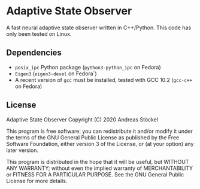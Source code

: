 # Adaptive State Observer

A fast neural adaptive state observer written in C++/Python. This code has only been tested on Linux.

## Dependencies
- `posix_ipc` Python package (`python3-python_ipc` on Fedora)
- `Eigen3` (`eigen3-devel` on Fedora`)
- A recent version of `gcc` must be installed, tested with GCC 10.2 (`gcc-c++` on Fedora)

## License

Adaptive State Observer  Copyright (C) 2020  Andreas Stöckel

This program is free software: you can redistribute it and/or modify
it under the terms of the GNU General Public License as published by
the Free Software Foundation, either version 3 of the License, or
(at your option) any later version.

This program is distributed in the hope that it will be useful,
but WITHOUT ANY WARRANTY; without even the implied warranty of
MERCHANTABILITY or FITNESS FOR A PARTICULAR PURPOSE.  See the
GNU General Public License for more details.
